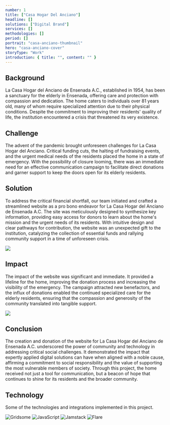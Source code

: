 ```yaml
---
number: 1
title: ["Casa Hogar Del Anciano"]
headline: []
solutions: ["Digital Brand"]
services: []
methodologies: []
period: []
portrait: "casa-anciano-thumbnail"
hero: "casa-anciano-cover"
storyType: "Work"
introduction: { title: "", content: "" }
---
```


## Background

La Casa Hogar del Anciano de Ensenada A.C., established in 1954, has been a sanctuary for the elderly in Ensenada, offering care and protection with compassion and dedication. The home caters to individuals over 81 years old, many of whom require specialized attention due to their physical conditions. Despite the commitment to improving their residents' quality of life, the institution encountered a crisis that threatened its very existence.

## Challenge

The advent of the pandemic brought unforeseen challenges for La Casa Hogar del Anciano. Critical funding cuts, the halting of fundraising events, and the urgent medical needs of the residents placed the home in a state of emergency. With the possibility of closure looming, there was an immediate need for an effective communication campaign to facilitate direct donations and garner support to keep the doors open for its elderly residents.

## Solution

To address the critical financial shortfall, our team initiated and crafted a streamlined website as a pro bono endeavor for La Casa Hogar del Anciano de Ensenada A.C. The site was meticulously designed to synthesize key information, providing easy access for donors to learn about the home's mission and the urgent needs of its residents. With intuitive design and clear pathways for contribution, the website was an unexpected gift to the institution, catalyzing the collection of essential funds and rallying community support in a time of unforeseen crisis.

![](/work/casa-hogar-del-anciano-figure-1.jpg)

## Impact

The impact of the website was significant and immediate. It provided a lifeline for the home, improving the donation process and increasing the visibility of the emergency. The campaign attracted new benefactors, and the influx of donations enabled the continued specialized care for the elderly residents, ensuring that the compassion and generosity of the community translated into tangible support.

![](/work/casa-hogar-del-anciano-figure-2.jpg)

## Conclusion

The creation and donation of the website for La Casa Hogar del Anciano de Ensenada A.C. underscored the power of community and technology in addressing critical social challenges. It demonstrated the impact that expertly applied digital solutions can have when aligned with a noble cause, affirming a commitment to social responsibility and the value of supporting the most vulnerable members of society. Through this project, the home received not just a tool for communication, but a beacon of hope that continues to shine for its residents and the broader community.

## Technology

Some of the technologies and integrations implemented in this project.

<div class="story_story__mainContent__technologies__v5XXm">
  <div class="story_story__mainContent__technologies__images__6NSg5">
    <div>
      <img loading="lazy" src="/technologies/gridsome.svg" alt="Gridsome"/>
      <img loading="lazy" src="/technologies/javascript.svg" alt="JavaScript"/>
      <img loading="lazy" src="/technologies/jamstack.svg" alt="Jamstack"/>
      <img loading="lazy" src="/technologies/flare.svg" alt="Flare"/>
    </div>
  </div>
</div>